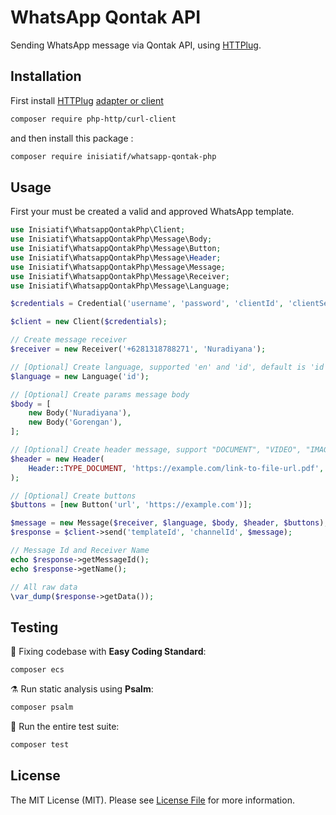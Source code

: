 # WhatsApp Qontak API

Sending WhatsApp message via Qontak API, using [HTTPlug](https://github.com/php-http/httplug).

## Installation

First
install [HTTPlug](https://github.com/php-http/httplug) [adapter or client](https://docs.php-http.org/en/latest/clients.html)

```bash
composer require php-http/curl-client
```

and then install this package :

```bash
composer require inisiatif/whatsapp-qontak-php
```

## Usage

First your must be created a valid and approved WhatsApp template.

```php
use Inisiatif\WhatsappQontakPhp\Client;
use Inisiatif\WhatsappQontakPhp\Message\Body;
use Inisiatif\WhatsappQontakPhp\Message\Button;
use Inisiatif\WhatsappQontakPhp\Message\Header;
use Inisiatif\WhatsappQontakPhp\Message\Message;
use Inisiatif\WhatsappQontakPhp\Message\Receiver;
use Inisiatif\WhatsappQontakPhp\Message\Language;

$credentials = Credential('username', 'password', 'clientId', 'clientSecret');

$client = new Client($credentials);

// Create message receiver
$receiver = new Receiver('+6281318788271', 'Nuradiyana');

// [Optional] Create language, supported 'en' and 'id', default is 'id'
$language = new Language('id');

// [Optional] Create params message body
$body = [
    new Body('Nuradiyana'),
    new Body('Gorengan'),
];

// [Optional] Create header message, support "DOCUMENT", "VIDEO", "IMAGE"
$header = new Header(
    Header::TYPE_DOCUMENT, 'https://example.com/link-to-file-url.pdf', 'file-name.pdf'
);

// [Optional] Create buttons
$buttons = [new Button('url', 'https://example.com')];

$message = new Message($receiver, $language, $body, $header, $buttons);
$response = $client->send('templateId', 'channelId', $message);

// Message Id and Receiver Name
echo $response->getMessageId();
echo $response->getName();

// All raw data
\var_dump($response->getData());
```

## Testing

🧹 Fixing codebase with **Easy Coding Standard**:

```bash
composer ecs
```

⚗️ Run static analysis using **Psalm**:

```bash
composer psalm
```

🚀 Run the entire test suite:

```bash
composer test
```

## License

The MIT License (MIT). Please see [License File](LICENSE.md) for more information.
